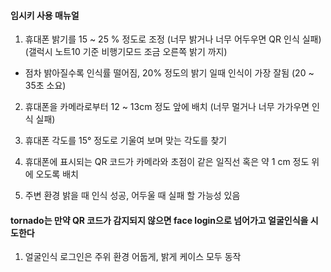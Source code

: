 #### 임시키 사용 매뉴얼

1. 휴대폰 밝기를 15 ~ 25 % 정도로 조정 (너무 밝거나 너무 어두우면 QR 인식 실패)
  (갤럭시 노트10 기준 비행기모드 조금 오른쪽 밝기 까지)
- 점차 밝아질수록 인식률 떨어짐, 20% 정도의 밝기 일때 인식이 가장 잘됨 (20 ~ 35초 소요)


2. 휴대폰을 카메라로부터 12 ~ 13cm 정도 앞에 배치 (너무 멀거나 너무 가가우면 인식 실패)

3. 휴대폰 각도를 15° 정도로 기울여 보며 맞는 각도를 찾기

4. 휴대폰에 표시되는 QR 코드가 카메라와 초점이 같은 일직선 혹은 약 1 cm 정도 위에 오도록 배치

5. 주변 환경 밝을 때 인식 성공, 어두울 때 실패 할 가능성 있음

#### tornado는 만약 QR 코드가 감지되지 않으면 face login으로 넘어가고 얼굴인식을 시도한다

1. 얼굴인식 로그인은 주위 환경 어둡게, 밝게 케이스 모두 동작
